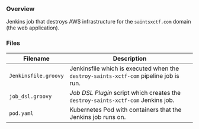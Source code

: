 ### Overview

Jenkins job that destroys AWS infrastructure for the `saintsxctf.com` domain (the web application).

### Files

| Filename                  | Description                                                                                |
|---------------------------|--------------------------------------------------------------------------------------------|
| `Jenkinsfile.groovy`      | Jenkinsfile which is executed when the `destroy-saints-xctf-com` pipeline job is run.      |
| `job_dsl.groovy`          | *Job DSL Plugin* script which creates the `destroy-saints-xctf-com` Jenkins job.           |
| `pod.yaml`                | Kubernetes Pod with containers that the Jenkins job runs on.                               |